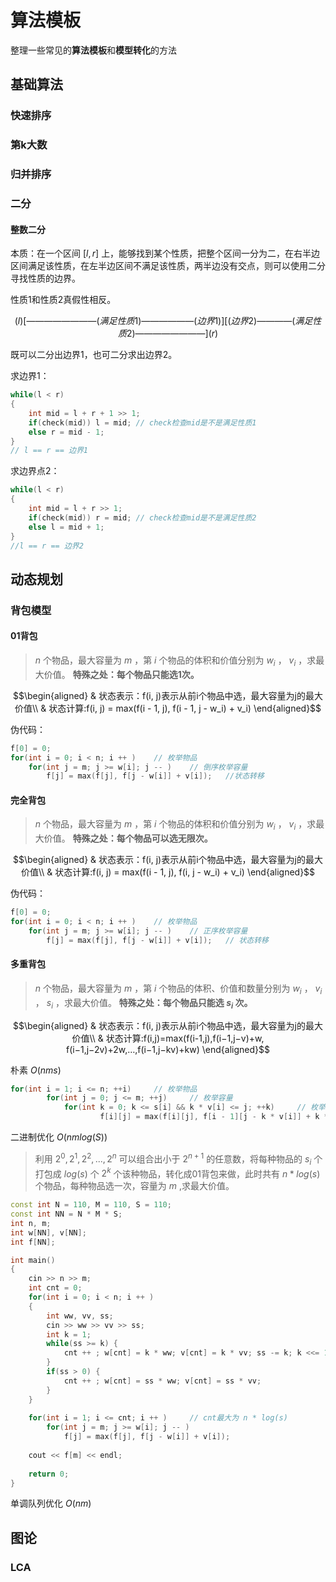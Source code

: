 # 算法模板

整理一些常见的**算法模板**和**模型转化**的方法


## 基础算法



### 快速排序



### 第k大数



### 归并排序



### 二分

#### 整数二分

本质：在一个区间 $[l,r]$ 上，能够找到某个性质，把整个区间一分为二，在右半边区间满足该性质，在左半边区间不满足该性质，两半边没有交点，则可以使用二分寻找性质的边界。

性质1和性质2真假性相反。

$$(l)[————————(满足性质1)——————(边界1)][(边界2)————(满足性质2)————————](r)$$

既可以二分出边界1，也可二分求出边界2。

求边界1：

```cpp
while(l < r)
{
    int mid = l + r + 1 >> 1;
    if(check(mid)) l = mid; // check检查mid是不是满足性质1
    else r = mid - 1;
}
// l == r == 边界1
```

求边界点2：

```cpp
while(l < r) 
{
    int mid = l + r >> 1;
    if(check(mid)) r = mid; // check检查mid是不是满足性质2
    else l = mid + 1;
}	
//l == r == 边界2
```








## 动态规划

### 背包模型


#### 01背包

>  $n$ 个物品，最大容量为 $m$ ，第 $i$ 个物品的体积和价值分别为 $w_i$ ， $v_i$ ，求最大价值。
> **特殊之处：每个物品只能选1次。**

```math
\begin{aligned}
& 状态表示：f(i, j)表示从前i个物品中选，最大容量为j的最大价值\\
& 状态计算:f(i, j) = max(f(i - 1, j), f(i - 1, j - w_i) + v_i)
\end{aligned}
```
伪代码：
```cpp
f[0] = 0;
for(int i = 0; i < n; i ++ )    // 枚举物品
    for(int j = m; j >= w[i]; j -- )    // 倒序枚举容量
        f[j] = max(f[j], f[j - w[i]] + v[i]);   //状态转移
```

#### 完全背包


> $n$ 个物品，最大容量为 $m$ ，第 $i$ 个物品的体积和价值分别为 $w_i$ ， $v_i$ ，求最大价值。
> **特殊之处：每个物品可以选无限次。**


```math
\begin{aligned}
& 状态表示：f(i, j)表示从前i个物品中选，最大容量为j的最大价值\\
& 状态计算:f(i, j) = max(f(i - 1, j), f(i, j - w_i) + v_i)
\end{aligned}
```
伪代码：
```cpp
f[0] = 0;
for(int i = 0; i < n; i ++ )    // 枚举物品
    for(int j = m; j >= w[i]; j -- )    // 正序枚举容量
        f[j] = max(f[j], f[j - w[i]] + v[i]);   // 状态转移
```

#### 多重背包
> $n$ 个物品，最大容量为 $m$ ，第 $i$ 个物品的体积、价值和数量分别为 $w_i$ ， $v_i$ ， $s_i$ ，求最大价值。
> **特殊之处：每个物品只能选 $s_i$ 次。**

```math
\begin{aligned}
& 状态表示：f(i, j)表示从前i个物品中选，最大容量为j的最大价值\\
& 状态计算:f(i,j)=max(f(i-1,j),f(i−1,j−v)+w, f(i−1,j−2v)+2w,…,f(i−1,j−kv)+kw)
\end{aligned}
```

朴素 $O(nms)$ 
```cpp
for(int i = 1; i <= n; ++i)     // 枚举物品
        for(int j = 0; j <= m; ++j)     // 枚举容量
            for(int k = 0; k <= s[i] && k * v[i] <= j; ++k)     // 枚举物品个数
                    f[i][j] = max(f[i][j], f[i - 1][j - k * v[i]] + k * w[i]);
```
二进制优化 $O(nmlog(S))$ 

> 利用 $2^0,2^1,2^2,...,2^n$ 可以组合出小于 $2^{n+1}$ 的任意数，将每种物品的 $s_i$ 个打包成 $log(s)$ 个 $2^k$ 个该种物品，转化成01背包来做，此时共有 $n*log(s)$ 个物品，每种物品选一次，容量为 $m$ ,求最大价值。

```cpp
const int N = 110, M = 110, S = 110;
const int NN = N * M * S;
int n, m;
int w[NN], v[NN];
int f[NN];

int main()
{
    cin >> n >> m;
    int cnt = 0;
    for(int i = 0; i < n; i ++ )
    {
        int ww, vv, ss;
        cin >> ww >> vv >> ss;
        int k = 1;
        while(ss >= k) {
            cnt ++ ; w[cnt] = k * ww; v[cnt] = k * vv; ss -= k; k <<= 1;
        }
        if(ss > 0) {
            cnt ++ ; w[cnt] = ss * ww; v[cnt] = ss * vv;
        }
    }
    
    for(int i = 1; i <= cnt; i ++ )     // cnt最大为 n * log(s)
        for(int j = m; j >= w[i]; j -- )
            f[j] = max(f[j], f[j - w[i]] + v[i]);
        
    cout << f[m] << endl;
    
    return 0;
}
```

单调队列优化 $O(nm)$ 


## 图论

### LCA